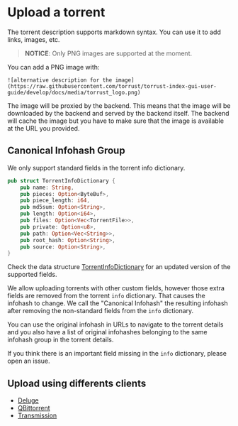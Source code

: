 # Upload a torrent

The torrent description supports markdown syntax. You can use it to add links, images, etc.

> **NOTICE**: Only PNG images are supported at the moment.

You can add a PNG image with:

```text
![alternative description for the image](https://raw.githubusercontent.com/torrust/torrust-index-gui-user-guide/develop/docs/media/torrust_logo.png)
```

The image will be proxied by the backend. This means that the image will be downloaded by the backend and served by the backend itself. The backend will cache the image but you have to make sure that the image is available at the URL you provided.

## Canonical Infohash Group

We only support standard fields in the torrent info dictionary.

```rust
pub struct TorrentInfoDictionary {
    pub name: String,
    pub pieces: Option<ByteBuf>,
    pub piece_length: i64,
    pub md5sum: Option<String>,
    pub length: Option<i64>,
    pub files: Option<Vec<TorrentFile>>,
    pub private: Option<u8>,
    pub path: Option<Vec<String>>,
    pub root_hash: Option<String>,
    pub source: Option<String>,
}
```

Check the data structure [TorrentInfoDictionary](https://github.com/torrust/torrust-index/blob/develop/src/models/torrent_file.rs) for an updated version of the supported fields.

We allow uploading torrents with other custom fields, however those extra fields are removed from the torrent `info` dictionary. That causes the infohash to change. We call the "Canonical Infohash" the resulting infohash after removing the non-standard fields from the `info` dictionary.

You can use the original infohash in URLs to navigate to the torrent details and you also have a list of original infohashes belonging to the same infohash group in the torrent details.

If you think there is an important field missing in the `info` dictionary, please open an issue.

## Upload using differents clients
- [Deluge](deluge.md)
- [QBittorrent](qbittorrent.md)
- [Transmission](transmission.md)